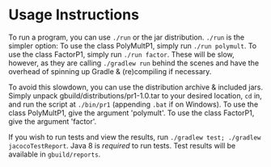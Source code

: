 Usage Instructions
===

To run a program, you can use `./run` or the jar distribution.
`./run` is the simpler option:
  To use the class PolyMultP1, simply run `./run polymult`.
  To use the class FactorP1, simply run `./run factor`.
These will be slow, however, as they are calling `./gradlew run` behind the
scenes and have the overhead of spinning up Gradle & (re)compiling if necessary.

To avoid this slowdown, you can use the distribution archive & included jars.
Simply unpack gbuild/distributions/pr1-1.0.tar to your desired location,
`cd` in, and run the script at `./bin/pr1` (appending `.bat` if on Windows).
  To use the class PolyMultP1, give the argument 'polymult'.
  To use the class FactorP1, give the argument 'factor'.

If you wish to run tests and view the results, run
`./gradlew test; ./gradlew jacocoTestReport`. Java 8 is _required_ to run tests.
Test results will be available in `gbuild/reports`.
